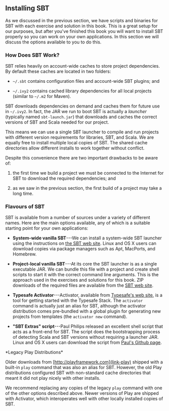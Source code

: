 ## Installing SBT

As we discussed in the previous section,
we have scripts and binaries for SBT with each
exercise and solution in this book.
This is a great setup for our purposes,
but after you've finished this book you will want to
install SBT properly so you can work on your own applications.
In this section we will discuss the options available to you to do this.

### How Does SBT Work?

SBT relies heavily on account-wide caches to store project dependencies.
By default these caches are located in two folders:

 - `~/.sbt` contains configuration files and account-wide SBT plugins; and

 - `~/.ivy2` contains cached library dependencies for all local projects
   (similar to `~/.m2` for Maven).

SBT downloads dependencies on demand
and caches them for future use in `~/.ivy2`.
In fact, the JAR we run to boot SBT is actually a *launcher*
(typically named `sbt-launch.jar`) that downloads and caches
the correct versions of SBT and Scala needed for our project.

This means we can use a single SBT launcher to compile and run
projects with different version requirements for libraries, SBT, and Scala.
We are equally free to install multiple local copies of SBT.
The shared cache directories allow different installs to
work together without conflict.

Despite this convenience there are two important drawbacks to be aware of:

 1. the first time we build a project we must be connected to the Internet
    for SBT to download the required dependencies; and

 2. as we saw in the previous section,
    the first build of a project may take a long time.

### Flavours of SBT

SBT is available from a number of sources under a variety of different names.
Here are the main options available,
any of which is a suitable starting point for your own applications:

 -  **System-wide vanilla SBT**---We can install a system-wide
    SBT launcher using the instructions on [the SBT web site](link-sbt-install).
    Linux and OS X users can download copies via package managers
    such as Apt, MacPorts, and Homebrew.

 -  **Project-local vanilla SBT**---At its core the SBT launcher is
    as a single executable JAR. We can bundle this file with a project
    and create shell scripts to start it with the correct command line arguments.
    This is the approach used in the exercises and solutions for this book.
    ZIP downloads of the required files are available from the
    [SBT web site](link-sbt-install).

 -  **Typesafe Activator**---Activator, available from
    [Typesafe's web site](link-activator-install),
    is a tool for getting started with the Typesafe Stack.
    The `activator` command is actually just an alias for SBT,
    although the activator distribution comes pre-bundled with a
    global plugin for generating new projects from templates
    (the `activator new` command).

 -  **"SBT Extras" script**---Paul Philips released an excellent
    shell script that acts as a front-end for SBT.
    The script does the bootstrapping process of detecting
    Scala and SBT versions without requiring a launcher JAR.
    Linux and OS X users can download the script from
    [Paul's Github page](link-paulp-sbt-install).

<div class="callout callout-danger">
*Legacy Play Distributions*

Older downloads from [http://playframework.com](link-play) shipped
with a built-in `play` command that was also an alias for SBT.
However, the old Play distributions configured SBT
with non-standard cache directories that meant it
did not play nicely with other installs.

We recommend replacing any copies of the legacy `play` command
with one of the other options described above.
Newer versions of Play are shipped with Activator,
which interoperates well with other
locally installed copies of SBT.
</div>
